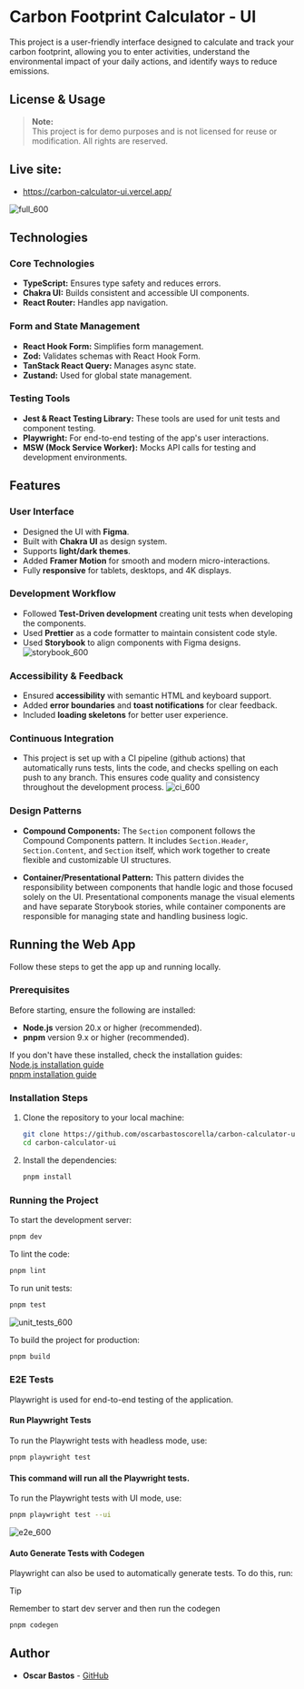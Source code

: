 # Carbon Footprint Calculator - UI

This project is a user-friendly interface designed to calculate and track your carbon footprint, allowing you to enter activities, understand the environmental impact of your daily actions, and identify ways to reduce emissions.

## License & Usage

> **Note:**  
> This project is for demo purposes and is not licensed for reuse or modification. All rights are reserved.

## Live site:

- https://carbon-calculator-ui.vercel.app/

![full_600](https://github.com/user-attachments/assets/ae7d60c7-3e17-402c-9df5-d0c53b2a2c31)

## Technologies

### Core Technologies

- **TypeScript:** Ensures type safety and reduces errors.
- **Chakra UI:** Builds consistent and accessible UI components.
- **React Router:** Handles app navigation.

### Form and State Management

- **React Hook Form:** Simplifies form management.
- **Zod:** Validates schemas with React Hook Form.
- **TanStack React Query:** Manages async state.
- **Zustand:** Used for global state management.

### Testing Tools

- **Jest & React Testing Library:** These tools are used for unit tests and component testing.
- **Playwright:** For end-to-end testing of the app's user interactions.
- **MSW (Mock Service Worker):** Mocks API calls for testing and development environments.

## Features

### User Interface

- Designed the UI with **Figma**.
- Built with **Chakra UI** as design system.
- Supports **light/dark themes**.
- Added **Framer Motion** for smooth and modern micro-interactions.
- Fully **responsive** for tablets, desktops, and 4K displays.

### Development Workflow

- Followed **Test-Driven development** creating unit tests when developing the components.
- Used **Prettier** as a code formatter to maintain consistent code style.
- Used **Storybook** to align components with Figma designs.
![storybook_600](https://github.com/user-attachments/assets/06c1cc79-7245-45c4-a24f-7bf3ed129503)

### Accessibility & Feedback

- Ensured **accessibility** with semantic HTML and keyboard support.
- Added **error boundaries** and **toast notifications** for clear feedback.
- Included **loading skeletons** for better user experience.

### Continuous Integration

- This project is set up with a CI pipeline (github actions) that automatically runs tests, lints the code, and checks spelling on each push to any branch. This ensures code quality and consistency throughout the development process.
![ci_600](https://github.com/user-attachments/assets/9a549b97-3616-45ea-94ed-214af14d23f9)

### Design Patterns

- **Compound Components:** The `Section` component follows the Compound Components pattern. It includes `Section.Header`, `Section.Content`, and `Section` itself, which work together to create flexible and customizable UI structures.

- **Container/Presentational Pattern:** This pattern divides the responsibility between components that handle logic and those focused solely on the UI. Presentational components manage the visual elements and have separate Storybook stories, while container components are responsible for managing state and handling business logic.

## Running the Web App

Follow these steps to get the app up and running locally.

### Prerequisites

Before starting, ensure the following are installed:

- **Node.js** version 20.x or higher (recommended).
- **pnpm** version 9.x or higher (recommended).

If you don't have these installed, check the installation guides:  
[Node.js installation guide](https://nodejs.org/en/download/)  
[pnpm installation guide](https://pnpm.io/installation)

### Installation Steps

1. Clone the repository to your local machine:

   ```sh
   git clone https://github.com/oscarbastoscorella/carbon-calculator-ui
   cd carbon-calculator-ui
   ```

2. Install the dependencies:

   ```sh
   pnpm install
   ```

### Running the Project

To start the development server:

```sh
pnpm dev
```

To lint the code:

```sh
pnpm lint
```

To run unit tests:

```sh
pnpm test
```
![unit_tests_600](https://github.com/user-attachments/assets/154e6437-8313-49ed-8966-4a97dda38ef8)

To build the project for production:

```sh
pnpm build
```

### E2E Tests

Playwright is used for end-to-end testing of the application.

#### Run Playwright Tests

To run the Playwright tests with headless mode, use:

```sh
pnpm playwright test
```

#### This command will run all the Playwright tests.

To run the Playwright tests with UI mode, use:

```sh
pnpm playwright test --ui
```
![e2e_600](https://github.com/user-attachments/assets/06a3672b-d00a-4ce8-97a0-e3ddb98da379)


#### Auto Generate Tests with Codegen

Playwright can also be used to automatically generate tests. To do this, run:

> [!TIP]
> Remember to start dev server and then run the codegen

```sh
pnpm codegen
```

## Author

- **Oscar Bastos** - [GitHub](https://github.com/oscarbastoscorella)
